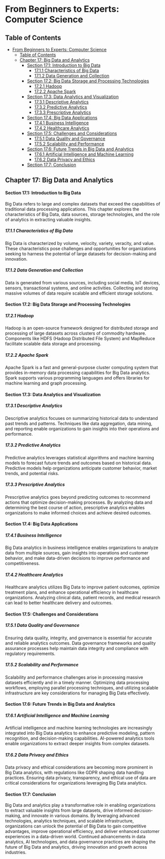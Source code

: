 # From Beginners to Experts: Computer Science

## Table of Contents

- [From Beginners to Experts: Computer Science](#from-beginners-to-experts-computer-science)
  - [Table of Contents](#table-of-contents)
  - [Chapter 17: Big Data and Analytics](#chapter-17-big-data-and-analytics)
      - [Section 17.1: Introduction to Big Data](#section-171-introduction-to-big-data)
        - [17.1.1 Characteristics of Big Data](#1711-characteristics-of-big-data)
        - [17.1.2 Data Generation and Collection](#1712-data-generation-and-collection)
      - [Section 17.2: Big Data Storage and Processing Technologies](#section-172-big-data-storage-and-processing-technologies)
        - [17.2.1 Hadoop](#1721-hadoop)
        - [17.2.2 Apache Spark](#1722-apache-spark)
      - [Section 17.3: Data Analytics and Visualization](#section-173-data-analytics-and-visualization)
        - [17.3.1 Descriptive Analytics](#1731-descriptive-analytics)
        - [17.3.2 Predictive Analytics](#1732-predictive-analytics)
        - [17.3.3 Prescriptive Analytics](#1733-prescriptive-analytics)
      - [Section 17.4: Big Data Applications](#section-174-big-data-applications)
        - [17.4.1 Business Intelligence](#1741-business-intelligence)
        - [17.4.2 Healthcare Analytics](#1742-healthcare-analytics)
      - [Section 17.5: Challenges and Considerations](#section-175-challenges-and-considerations)
        - [17.5.1 Data Quality and Governance](#1751-data-quality-and-governance)
        - [17.5.2 Scalability and Performance](#1752-scalability-and-performance)
      - [Section 17.6: Future Trends in Big Data and Analytics](#section-176-future-trends-in-big-data-and-analytics)
        - [17.6.1 Artificial Intelligence and Machine Learning](#1761-artificial-intelligence-and-machine-learning)
        - [17.6.2 Data Privacy and Ethics](#1762-data-privacy-and-ethics)
      - [Section 17.7: Conclusion](#section-177-conclusion)

## Chapter 17: Big Data and Analytics

#### Section 17.1: Introduction to Big Data

Big Data refers to large and complex datasets that exceed the capabilities of traditional data processing applications. This chapter explores the characteristics of Big Data, data sources, storage technologies, and the role of analytics in extracting valuable insights.

##### 17.1.1 Characteristics of Big Data

Big Data is characterized by volume, velocity, variety, veracity, and value. These characteristics pose challenges and opportunities for organizations seeking to harness the potential of large datasets for decision-making and innovation.

##### 17.1.2 Data Generation and Collection

Data is generated from various sources, including social media, IoT devices, sensors, transactional systems, and online activities. Collecting and storing massive volumes of data require scalable and efficient storage solutions.

#### Section 17.2: Big Data Storage and Processing Technologies

##### 17.2.1 Hadoop

Hadoop is an open-source framework designed for distributed storage and processing of large datasets across clusters of commodity hardware. Components like HDFS (Hadoop Distributed File System) and MapReduce facilitate scalable data storage and processing.

##### 17.2.2 Apache Spark

Apache Spark is a fast and general-purpose cluster computing system that provides in-memory data processing capabilities for Big Data analytics. Spark supports various programming languages and offers libraries for machine learning and graph processing.

#### Section 17.3: Data Analytics and Visualization

##### 17.3.1 Descriptive Analytics

Descriptive analytics focuses on summarizing historical data to understand past trends and patterns. Techniques like data aggregation, data mining, and reporting enable organizations to gain insights into their operations and performance.

##### 17.3.2 Predictive Analytics

Predictive analytics leverages statistical algorithms and machine learning models to forecast future trends and outcomes based on historical data. Predictive models help organizations anticipate customer behavior, market trends, and potential risks.

##### 17.3.3 Prescriptive Analytics

Prescriptive analytics goes beyond predicting outcomes to recommend actions that optimize decision-making processes. By analyzing data and determining the best course of action, prescriptive analytics enables organizations to make informed choices and achieve desired outcomes.

#### Section 17.4: Big Data Applications

##### 17.4.1 Business Intelligence

Big Data analytics in business intelligence enables organizations to analyze data from multiple sources, gain insights into operations and customer behavior, and make data-driven decisions to improve performance and competitiveness.

##### 17.4.2 Healthcare Analytics

Healthcare analytics utilizes Big Data to improve patient outcomes, optimize treatment plans, and enhance operational efficiency in healthcare organizations. Analyzing clinical data, patient records, and medical research can lead to better healthcare delivery and outcomes.

#### Section 17.5: Challenges and Considerations

##### 17.5.1 Data Quality and Governance

Ensuring data quality, integrity, and governance is essential for accurate and reliable analytics outcomes. Data governance frameworks and quality assurance processes help maintain data integrity and compliance with regulatory requirements.

##### 17.5.2 Scalability and Performance

Scalability and performance challenges arise in processing massive datasets efficiently and in a timely manner. Optimizing data processing workflows, employing parallel processing techniques, and utilizing scalable infrastructure are key considerations for managing Big Data effectively.

#### Section 17.6: Future Trends in Big Data and Analytics

##### 17.6.1 Artificial Intelligence and Machine Learning

Artificial intelligence and machine learning technologies are increasingly integrated into Big Data analytics to enhance predictive modeling, pattern recognition, and decision-making capabilities. AI-powered analytics tools enable organizations to extract deeper insights from complex datasets.

##### 17.6.2 Data Privacy and Ethics

Data privacy and ethical considerations are becoming more prominent in Big Data analytics, with regulations like GDPR shaping data handling practices. Ensuring data privacy, transparency, and ethical use of data are critical considerations for organizations leveraging Big Data analytics.

#### Section 17.7: Conclusion

Big Data and analytics play a transformative role in enabling organizations to extract valuable insights from large datasets, drive informed decision-making, and innovate in various domains. By leveraging advanced technologies, analytics techniques, and scalable infrastructure, organizations can unlock the potential of Big Data to gain competitive advantages, improve operational efficiency, and deliver enhanced customer experiences in a data-driven world. Continued advancements in data analytics, AI technologies, and data governance practices are shaping the future of Big Data and analytics, driving innovation and growth across industries.